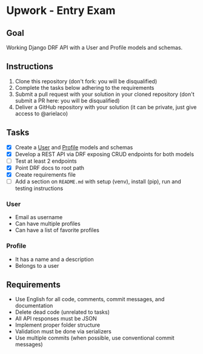 # Upwork - Entry Exam

## Goal
Working Django DRF API with a User and Profile models and schemas.

## Instructions
1. Clone this repository (don't fork: you will be disqualified)
2. Complete the tasks below adhering to the requirements
3. Submit a pull request with your solution in your cloned repository (don't submit a PR here: you will be disqualified)
4. Deliver a GitHub repository with your solution (it can be private, just give access to @arielaco)

## Tasks
- [x] Create a [User](###User) and [Profile](###Profile) models and schemas 
- [X] Develop a REST API via DRF exposing CRUD endpoints for both models
- [ ] Test at least 2 endpoints
- [X] Point DRF docs to root path
- [X] Create requirements file
- [ ] Add a section on `README.md` with setup (venv), install (pip), run and testing instructions

### User
- Email as username
- Can have multiple profiles
- Can have a list of favorite profiles

### Profile
- It has a name and a description
- Belongs to a user

## Requirements
- Use English for all code, comments, commit messages, and documentation
- Delete dead code (unrelated to tasks)
- All API responses must be JSON
- Implement proper folder structure
- Validation must be done via serializers
- Use multiple commits (when possible, use conventional commit messages)
